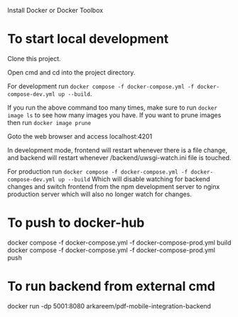 Install Docker or Docker Toolbox


# To start local development

Clone this project.

Open cmd and cd into the project directory.

For development run `docker compose -f docker-compose.yml -f docker-compose-dev.yml up --build`.

If you run the above command too many times, make sure to run `docker image ls` to see how many images you have.
If you want to prune images then run `docker image prune`

Goto the web browser and access localhost:4201

In development mode, frontend will restart whenever there is a file change, and backend will restart whenever /backend/uwsgi-watch.ini file is touched.

For production run `docker compose -f docker-compose.yml -f docker-compose-dev.yml up --build`
Which will disable watching for backend changes and switch frontend from the npm development server to nginx production server which will also no longer watch for changes.

# To push to docker-hub
docker compose -f docker-compose.yml -f docker-compose-prod.yml build
docker compose -f docker-compose.yml -f docker-compose-prod.yml push

# To run backend from external cmd
docker run -dp 5001:8080 arkareem/pdf-mobile-integration-backend